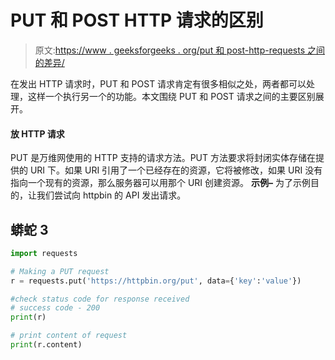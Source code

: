 # PUT 和 POST HTTP 请求的区别

> 原文:[https://www . geeksforgeeks . org/put 和 post-http-requests 之间的差异/](https://www.geeksforgeeks.org/diffrence-between-put-and-post-http-requests/)

在发出 HTTP 请求时，PUT 和 POST 请求肯定有很多相似之处，两者都可以处理，这样一个执行另一个的功能。本文围绕 PUT 和 POST 请求之间的主要区别展开。

#### 放 HTTP 请求

PUT 是万维网使用的 HTTP 支持的请求方法。PUT 方法要求将封闭实体存储在提供的 URI 下。如果 URI 引用了一个已经存在的资源，它将被修改，如果 URI 没有指向一个现有的资源，那么服务器可以用那个 URI 创建资源。
**示例–**
为了示例目的，让我们尝试向 httpbin 的 API 发出请求。

## 蟒蛇 3

```py
import requests

# Making a PUT request
r = requests.put('https://httpbin.org/put', data={'key':'value'})

#check status code for response received
# success code - 200
print(r)

# print content of request
print(r.content)
```